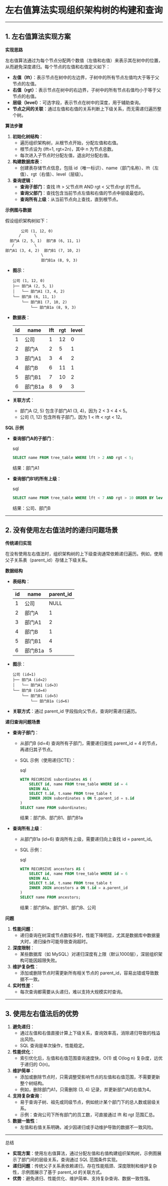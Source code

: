 # 左右值算法实现组织架构树的构建和查询

------

## 1. 左右值算法实现方案

**实现思路**

左右值算法通过为每个节点分配两个数值（左值和右值）来表示其在树中的位置，从而避免深度递归。每个节点的左值和右值定义如下：

- **左值（lft）**：表示节点在树中的左边界，子树中的所有节点左值均大于等于父节点的左值。
- **右值（rgt）**：表示节点在树中的右边界，子树中的所有节点右值均小于等于父节点的右值。
- **层级（level）**：可选字段，表示节点在树中的深度，用于辅助查询。
- **节点之间的关联**：通过左值和右值的关系判断上下级关系，而无需递归遍历整个树。

**算法步骤**

1. **初始化树结构**：
   - 遍历组织架构树，从根节点开始，分配左值和右值。
   - 根节点设为 (lft=1, rgt=2n)，其中 n 为节点总数。
   - 每次进入子节点时分配左值，退出时分配右值。
2. **构建数据库表**：
   - 创建表存储节点信息，包括 id（唯一标识）、name（部门名称）、lft（左值）、rgt（右值）、level（层级）。
3. **查询逻辑**：
   - **查询子部门**：查找 lft > 父节点lft AND rgt < 父节点rgt 的节点。
   - **查询父部门**：查找包含当前节点左值和右值的节点中层级最低的。
   - **查询所有上级**：从当前节点向上查找，直到根节点。

**示例图与数据**

假设组织架构树如下：

```text
       公司 (1, 12, 0)
      /      \
  部门A (2, 5, 1)  部门B (6, 11, 1)
   /         \
部门A1 (3, 4, 2)  部门B1 (7, 10, 2)
                \
                部门B1a (8, 9, 3)
```

- **图示**：

  ```text
  公司 (1, 12, 0)
  ├── 部门A (2, 5, 1)
  │   └── 部门A1 (3, 4, 2)
  └── 部门B (6, 11, 1)
      └── 部门B1 (7, 10, 2)
          └── 部门B1a (8, 9, 3)
  ```

- **数据表**：

  | id   | name    | lft  | rgt  | level |
  | ---- | ------- | ---- | ---- | ----- |
  | 1    | 公司    | 1    | 12   | 0     |
  | 2    | 部门A   | 2    | 5    | 1     |
  | 3    | 部门A1  | 3    | 4    | 2     |
  | 4    | 部门B   | 6    | 11   | 1     |
  | 5    | 部门B1  | 7    | 10   | 2     |
  | 6    | 部门B1a | 8    | 9    | 3     |

- **关联方式**：  

  - 部门A (2, 5) 包含子部门A1 (3, 4)，因为 2 < 3 < 4 < 5。
  - 公司 (1, 12) 包含所有子部门，因为 1 < lft < rgt < 12。

**SQL 示例**

- **查询部门A的子部门**：

  sql

  ```sql
  SELECT name FROM tree_table WHERE lft > 2 AND rgt < 5;
  ```

  结果：部门A1

- **查询部门B1的所有上级**：

  sql

  ```sql
  SELECT name FROM tree_table WHERE lft < 7 AND rgt > 10 ORDER BY level;
  ```

  结果：公司、部门B

------

## 2. 没有使用左右值法时的递归问题场景

**传统递归实现**

在没有使用左右值法时，组织架构树的上下级查询通常依赖递归遍历。例如，使用父子关系表（parent_id）存储上下级关系。

**数据结构**

- **表结构**：

  | id   | name    | parent_id |
  | ---- | ------- | --------- |
  | 1    | 公司    | NULL      |
  | 2    | 部门A   | 1         |
  | 3    | 部门A1  | 2         |
  | 4    | 部门B   | 1         |
  | 5    | 部门B1  | 4         |
  | 6    | 部门B1a | 5         |

- **图示**：

  ```text
  公司 (id=1)
  ├── 部门A (id=2)
  │   └── 部门A1 (id=3)
  └── 部门B (id=4)
      └── 部门B1 (id=5)
          └── 部门B1a (id=6)
  ```

- **关联方式**：通过 parent_id 字段指向父节点，查询时需递归遍历。

**递归查询问题场景**

- **查询子部门**：

  - 从部门B (id=4) 查询所有子部门，需要递归查找 parent_id = 4 的节点，再递归其子节点。

  - SQL 示例（使用递归CTE）：

    sql

    ```sql
    WITH RECURSIVE subordinates AS (
        SELECT id, name FROM tree_table WHERE id = 4
        UNION ALL
        SELECT t.id, t.name FROM tree_table t
        INNER JOIN subordinates s ON t.parent_id = s.id
    )
    SELECT name FROM subordinates;
    ```

    结果：部门B、部门B1、部门B1a

- **查询所有上级**：

  - 从部门B1a (id=6) 查询所有上级，需要递归向上查找 id = parent_id。

  - SQL 示例：

    sql

    ```sql
    WITH RECURSIVE ancestors AS (
        SELECT id, name FROM tree_table WHERE id = 6
        UNION ALL
        SELECT t.id, t.name FROM tree_table t
        INNER JOIN ancestors a ON t.id = a.parent_id
    )
    SELECT name FROM ancestors;
    ```

    结果：部门B1a、部门B1、部门B、公司

**问题**

1. **性能问题**：  
   - 递归查询在树深或节点数较多时，性能下降明显，尤其是数据库中数据量大时，递归操作可能导致查询超时。
2. **深度限制**：  
   - 某些数据库（如 MySQL）对递归深度有上限（默认1000层），深层组织架构可能因超限失败。
3. **维护复杂性**：  
   - 添加或删除节点时需更新所有相关节点的 parent_id，容易出错或导致数据不一致。
4. **实时性差**：  
   - 每次查询都需要从头递归，难以支持大规模实时查询。

------

## 3. 使用左右值法后的优势

1. **避免递归**：  
   - 通过左值和右值直接计算上下级关系，查询效率高，消除递归导致的栈溢出风险。
   - SQL 查询是单次操作，性能稳定。
2. **性能优化**：  
   - 索引优化后，左值和右值范围查询速度快，O(1) 或 O(log n) 复杂度，远优于递归的 O(n)。
3. **维护简单**：  
   - 添加或删除节点时，只需调整受影响节点的左值和右值范围，不需要更新整个树结构。
   - 例如，删除部门A1，只需删除 (3, 4) 记录，并更新部门A的右值为4。
4. **支持复杂查询**：  
   - 易于查询子树、祖先或同级节点，例如统计某个部门下的总人数或层级关系。
   - 示例：查询公司下所有部门的员工数，可直接通过 lft 和 rgt 范围汇总。
5. **数据一致性**：  
   - 左值和右值关系明确，减少因递归或手动维护导致的数据不一致风险。

------

总结

- **实现方案**：使用左右值算法，通过分配左值和右值构建组织架构树，示例图展示了部门间的层级关系，查询通过 SQL 范围条件实现。
- **递归问题**：传统父子关系表依赖递归，存在性能瓶颈、深度限制和维护复杂性，示例图展示了基于 parent_id 的关联方式。
- **优势**：避免递归、性能优化、维护简单、支持复杂查询、数据一致性强。